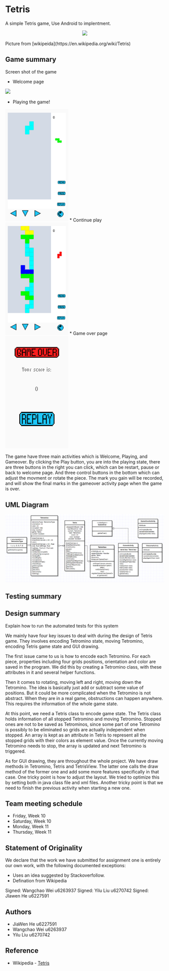 # Tetris

A simple Tetris game, Use Android to implentment.

<p align="center">
  <img src="https://upload.wikimedia.org/wikipedia/en/8/8d/NES_Tetris_Box_Front.jpg" width="350"/>
</p>
Picture from [wikipeida](https://en.wikipedia.org/wiki/Tetris)

## Game summary
Screen shot of the game

* Welcome page
<img src="2.png" width="200">

* Playing the game!
<img src="3.png" width="200">
* Continue play
<img src="4.png" width="200">
* Game over page
<img src="5.png" width="200">

The game have three main activities which is Welcome, Playing, and Gameover. By clicking the Play button, you are into the playing 
state, there are three buttons in the right you can click, which can be restart, pause or back to welcome page. And three control buttons in the bottom which can adjust
the movment or rotate the piece. The mark you gain will be recorded, and will show the final marks in the gameover activity page when the game is over.


## UML Diagram
![UML](UML.png)

## Testing summary


## Design summary
Explain how to run the automated tests for this system

We mainly have four key issues to deal with during the design of Tetris game. They involves encoding Tetromino state, moving Tetromino, encoding Tetris game state and GUI drawing.

The first issue came to us is how to encode each Tetromino. For each piece, properties including four grids positions, orientation and color are saved in the program. We did this by creating a Tetromino class, with these attributes in it and several helper functions.

Then it comes to rotating, moving left and right, moving down the Tetromino. The idea is basically just add or subtract some value of positions. But it could be more complicated when the Tetromino is not abstract. When they are in a real game, obstructions can happen anywhere. This requires the information of the whole game state.

At this point, we need a Tetris class to encode game state. The Tetris class holds information of all stopped Tetromino and moving Tetromino. Stopped ones are not to be saved as Tetrominos, since some part of one Tetromino is possibly to be eliminated so grids are actually independent when stopped. An array is kept as an attribute in Tetris to represent all the stopped grids with their colors as element value. Once the currently moving Tetromino needs to stop, the array is updated and next Tetromino is triggered.

As for GUI drawing, they are throughout the whole project. We have draw methods in Tetromino, Tetris and TetrisView. The latter one calls the draw method of the former one and add some more features specifically in that case. One tricky point is how to adjust the layout. We tried to optimize this by setting both in java class file and xml files. Another tricky point is that we need to finish the previous activity when starting a new one.

## Team meeting schedule
* Friday, Week 10
* Saturday,  Week 10
* Monday, Week 11
* Thursday, Week 11


## Statement of Originality

We declare that the work we have submitted for assignment one is entirely our own work, with the following documented exceptions:

* Uses an idea suggested by Stackoverfollow.
* Defination from Wikipedia

Signed: Wangchao Wei u6263937
Signed: Yilu Liu u6270742
Signed: JIawen He u6227591


## Authors

*  JiaWen He u6227591
*  Wangchao Wei u6263937
*  Yilu Liu u6270742


## Reference

* Wikipedia - [Tetris](https://en.wikipedia.org/wiki/Tetris)


